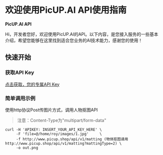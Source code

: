 # 欢迎使用PicUP.AI API使用指南

**PicUP.AI API**

Hi，开发者您好，欢迎使用PicUP.AI的API。以下内容，是您接入服务的一些基本介绍，希望您能够在这里找到适合您业务的AI技术能力，感谢您的使用！

## 快速开始
### 获取API Key
[点击获取，您的专属API Key](http://www.picup.shop/userCenter.html#/userCenter/secret)
### 简单调用示例
使用http协议Post传图片方式，调用人物抠图API
> 注意：Content-Type为"multipart/form-data"

```shellcommand
curl -H 'APIKEY: INSERT_YOUR_API_KEY_HERE' \
     -F 'file=@/home/roy/images/1.jpg'     \
     -f http://www.picup.shop/api/v1/matting (物体抠图请用  http://www.picup.shop/api/v1/matting?mattingType=2) \
     -o out.png
```

